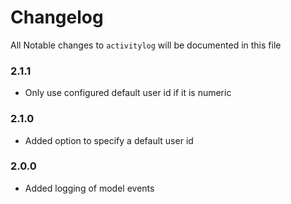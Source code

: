 # Changelog

All Notable changes to `activitylog` will be documented in this file

### 2.1.1
- Only use configured default user id if it is numeric

### 2.1.0
- Added option to specify a default user id

### 2.0.0
- Added logging of model events